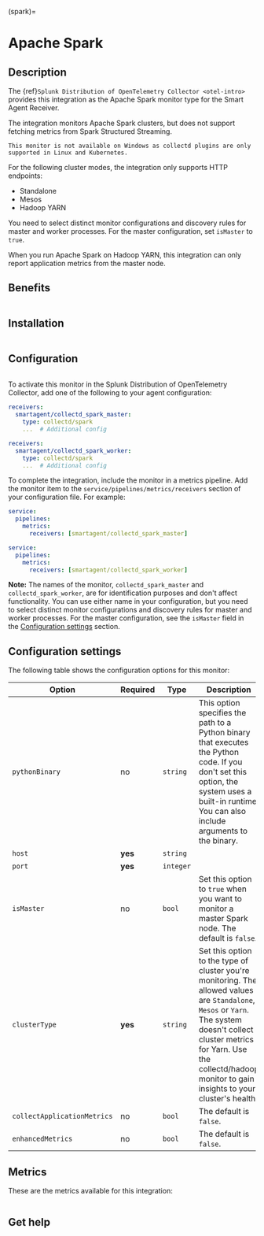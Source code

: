 (spark)=

# Apache Spark
<meta name="description" content="Use this Splunk Observability Cloud integration for the Apache Sparck clusters monitor. See benefits, install, configuration, and metrics">

## Description

The {ref}`Splunk Distribution of OpenTelemetry Collector <otel-intro>` provides this integration as the Apache Spark monitor type for the Smart Agent Receiver.

The integration monitors Apache Spark clusters, but does not support fetching metrics from Spark Structured Streaming.

```{note}
This monitor is not available on Windows as collectd plugins are only supported in Linux and Kubernetes. 
```

For the following cluster modes, the integration only supports HTTP endpoints:

- Standalone
- Mesos
- Hadoop YARN

You need to select distinct monitor configurations and discovery rules for master and worker processes. For the master configuration, set `isMaster` to `true`.

When you run Apache Spark on Hadoop YARN, this integration can only report application metrics from the master node.

## Benefits

```{include} /_includes/benefits.md
```

## Installation

```{include} /_includes/collector-installation-linux.md
```

## Configuration

```{include} /_includes/configuration.md
```

To activate this monitor in the Splunk Distribution of OpenTelemetry Collector, add one of the following to your agent configuration:

```yaml
receivers:
  smartagent/collectd_spark_master:
    type: collectd/spark
    ...  # Additional config
```
```yaml
receivers:
  smartagent/collectd_spark_worker:
    type: collectd/spark
    ...  # Additional config
```

To complete the integration, include the monitor in a metrics pipeline. Add the monitor item to the `service/pipelines/metrics/receivers` section of your configuration file. For example:


```yaml
service:
  pipelines:
    metrics:
      receivers: [smartagent/collectd_spark_master]
```

```yaml
service:
  pipelines:
    metrics:
      receivers: [smartagent/collectd_spark_worker]
```

**Note:** The names of the monitor, `collectd_spark_master` and `collectd_spark_worker`, are for identification purposes and don't affect functionality. You can use either name in your configuration, but you need to select distinct monitor configurations and discovery rules for master and worker processes. For the master configuration, see the `isMaster` field in the [Configuration settings](#configuration-settings) section.


## Configuration settings

The following table shows the configuration options for this monitor:

| Option | Required | Type | Description                                                                                                                                                                                                                                       |
| -------| -------- | ---- |---------------------------------------------------------------------------------------------------------------------------------------------------------------------------------------------------------------------------------------------------|
| `pythonBinary` | no | `string` | This option specifies the path to a Python binary that executes the Python code. If you don't set this option, the system uses a built-in runtime. You can also include arguments to the binary.                                                  |
| `host` | **yes** | `string` |                                                                                                                                                                                                                                                   |
| `port` | **yes** | `integer` |                                                                                                                                                                                                                                                   |
| `isMaster` | no | `bool` | Set this option to `true` when you want to monitor a master Spark node. The default is `false`.                                                                                                                                                   |
| `clusterType` | **yes** | `string` | Set this option to the type of cluster you're monitoring. The allowed values are `Standalone`, `Mesos` or `Yarn`. The system doesn't collect cluster metrics for Yarn. Use the collectd/hadoop monitor to gain insights to your cluster's health. |
| `collectApplicationMetrics` | no | `bool` | The default is `false`.                                                                                                                                                                                                                           |
| `enhancedMetrics` | no | `bool` | The default is `false`.                                                                                                                                                                                                                           |

## Metrics

These are the metrics available for this integration:

<div class="metrics-yaml" url="https://raw.githubusercontent.com/signalfx/integrations/main/spark/metrics.yaml"></div>

```{include} /_includes/metric-defs.md
```

## Get help

```{include} /_includes/troubleshooting.md
```